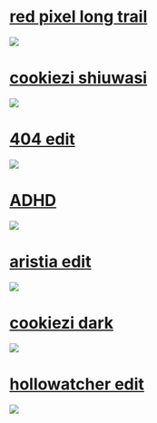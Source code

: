 
# [red pixel long trail](https://monkeebanan.s-ul.eu/fygC4QpU)
![](https://osu.ppy.sh/ss/16397697/d53d)

# [cookiezi shiuwasi](https://monkeebanan.s-ul.eu/skzQqDzd)
![](https://osu.ppy.sh/ss/16397727/aaf9)

# [404 edit](https://monkeebanan.s-ul.eu/dpUeLwAr)
![](https://osu.ppy.sh/ss/16397742/28dc)

# [ADHD](https://monkeebanan.s-ul.eu/uc5hlePC)
![](https://osu.ppy.sh/ss/16397730/ad1d)

# [aristia edit](https://monkeebanan.s-ul.eu/8bZJHCfP)
![](https://osu.ppy.sh/ss/16397693/2c57)

# [cookiezi dark](https://monkeebanan.s-ul.eu/dpUeLwAr)
![](https://osu.ppy.sh/ss/16397750/40ed)

# [hollowatcher edit](https://monkeebanan.s-ul.eu/J7E93kGD)
![](https://osu.ppy.sh/ss/16395494/a055)
